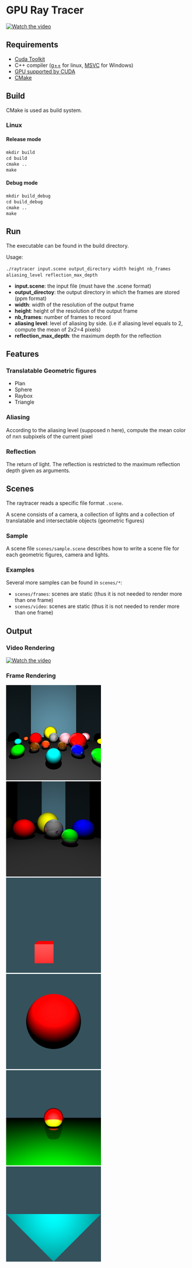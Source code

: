 
# GPU Ray Tracer
[![Watch the video](https://img.youtube.com/vi/-e_Pe3JDG8E/maxresdefault.jpg)](https://youtu.be/-e_Pe3JDG8E)

## Requirements

* [Cuda Toolkit](https://developer.nvidia.com/cuda-downloads)
* C++ compiler ([g++](https://gcc.gnu.org/) for linux,  [MSVC](https://visualstudio.microsoft.com/downloads/) for Windows)
* [GPU supported by CUDA](https://en.wikipedia.org/wiki/CUDA#GPUs_supported)
* [CMake](https://cmake.org/download/)

## Build

CMake is used as build system.

### Linux
#### Release mode

```shell
mkdir build
cd build
cmake ..
make
```

#### Debug mode

```shell
mkdir build_debug
cd build_debug
cmake ..
make
```

## Run

The executable can be found in the build directory.

Usage:

 ``./raytracer input.scene output_directory width height nb_frames aliasing_level reflection_max_depth``

* **input.scene**: the input file (must have the .scene format)
* **output_directoy**: the output directory in which the frames are stored (ppm format)
*  **width**: width of the resolution of the output frame
*  **height**: height of the resolution of the output frame
* **nb_frames**: number of frames to record
*  **aliasing level**: level of aliasing by side. (i.e if aliasing level equals to 2, compute the mean of 2x2=4 pixels)
* **reflection_max_depth**: the maximum depth for the reflection

## Features
### Translatable Geometric figures

* Plan
* Sphere
* Raybox
* Triangle

### Aliasing

According to the aliasing level (supposed n here), compute the mean color of nxn subpixels of the current pixel 

### Reflection

The return of light. The reflection is restricted to the maximum reflection depth given as arguments.

## Scenes

The raytracer reads a specific file format ``.scene``.

A scene consists of a camera, a collection of lights and a collection of translatable and intersectable objects (geometric figures)

### Sample

A scene file ``scenes/sample.scene`` describes how to write a scene file for each geometric figures, camera and lights. 

### Examples

Several more samples can be found in ``scenes/*``:
 * ``scenes/frames``: scenes are static (thus it is not needed to render more than one frame)
 * ``scenes/video``: scenes are static (thus it is not needed to render more than one frame)


## Output

### Video Rendering

[![Watch the video](https://img.youtube.com/vi/-e_Pe3JDG8E/maxresdefault.jpg)](https://youtu.be/-e_Pe3JDG8E)

### Frame Rendering

<p float="left">
<img src="output_samples/big.png" width="260" height="260">
<img src="output_samples/multiple-spheres.png" width="260" height="260">
<img src="output_samples/raybox.png" width="260" height="260">
<img src="output_samples/1sphere.png" width="260" height="260">
<img src="output_samples/1sphere-1plan.png" width="260" height="260">
<img src="output_samples/1triangle.png" width="260" height="260">
</p>